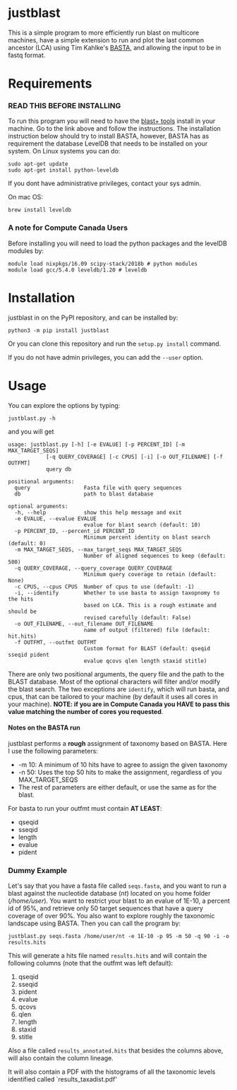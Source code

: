 # justblast
This is a simple program to more efficiently run blast on multicore 
machines, have a simple extension to run and plot the last common
ancestor (LCA) using Tim Kahlke's [BASTA](
https://github.com/timkahlke/BASTA), and allowing the input to be in 
fastq format.

# Requirements
### READ THIS BEFORE INSTALLING

To run this program you will need to have the [blast+ tools](
https://blast.ncbi.nlm.nih.gov/Blast.cgi?PAGE_TYPE=BlastDocs&DOC_TYPE=Download) 
install in your machine. Go to the link above and follow the 
instructions. The installation instruction below should try to install
BASTA, however, BASTA has as requirement the database LevelDB that 
needs to be installed on your system. On Linux systems you can do:
```
sudo apt-get update
sudo apt-get install python-leveldb
```
If you dont have administrative privileges, contact your sys admin.

On mac OS:

```
brew install leveldb
```

### A note for Compute Canada Users
Before installing you will need to load the python packages and the
levelDB modules by:
```
module load nixpkgs/16.09 scipy-stack/2018b # python modules
module load gcc/5.4.0 leveldb/1.20 # leveldb
```

# Installation
justblast in on the PyPI repository, and can be installed by:
```
python3 -m pip install justblast
```
Or you can clone this repository and run the `setup.py install` command.

If you do not have admin privileges, you can add the `--user` option.

# Usage
You can explore the options by typing:
```
justblast.py -h
```
and you will get

```
usage: justblast.py [-h] [-e EVALUE] [-p PERCENT_ID] [-m MAX_TARGET_SEQS]
            [-q QUERY_COVERAGE] [-c CPUS] [-i] [-o OUT_FILENAME] [-f OUTFMT]
            query db

positional arguments:
  query                 Fasta file with query sequences
  db                    path to blast database

optional arguments:
  -h, --help            show this help message and exit
  -e EVALUE, --evalue EVALUE
                        evalue for blast search (default: 10)
  -p PERCENT_ID, --percent_id PERCENT_ID
                        Minimum percent identity on blast search (default: 0)
  -m MAX_TARGET_SEQS, --max_target_seqs MAX_TARGET_SEQS
                        Number of aligned sequences to keep (default: 500)
  -q QUERY_COVERAGE, --query_coverage QUERY_COVERAGE
                        Minimum query coverage to retain (default: None)
  -c CPUS, --cpus CPUS  Number of cpus to use (default: -1)
  -i, --identify        Whether to use basta to assign taxopnomy to the hits
                        based on LCA. This is a rough estimate and should be
                        revised carefully (default: False)
  -o OUT_FILENAME, --out_filename OUT_FILENAME
                        name of output (filtered) file (default: hit.hits)
  -f OUTFMT, --outfmt OUTFMT
                        Custom format for BLAST (default: qseqid sseqid pident
                        evalue qcovs qlen length staxid stitle)
```
There are only two positional arguments, the query file and the path to
the BLAST database. Most of the optional characters will filter and/or 
modify the blast search. The two exceptions are `identify`, which will
run basta, and cpus, that can be tailored to your machine (by default it
uses all cores in your machine). **NOTE: if you are in Compute Canada 
you HAVE to pass this value matching the number of cores you requested**.

#### Notes on the BASTA run
justblast performs a **rough** assignment of taxonomy based on BASTA. Here I use
the following parameters:
* -m 10: A minimum of 10 hits have to agree to assign the given taxonomy
* -n 50: Uses the top 50 hits to make the assignment, regardless of you MAX_TARGET_SEQS
* The rest of parameters are either default, or use the same as for the blast.

For basta to run your outfmt must contain **AT LEAST**:
* qseqid
* sseqid
* length
* evalue
* pident


### Dummy Example
Let's say that you have a fasta file called `seqs.fasta`, and you want to
run a blast against the nucleotide database (*nt*) located on you home folder 
(*/home/user*). You want to restrict your blast to an evalue of 1E-10, a percent id 
of 95%, and retrieve only 50 target sequences that have a query coverage of over 90%.
You also want to explore roughly the taxonomic landscape using BASTA. Then you can 
call the program by:

```
justblast.py seqs.fasta /home/user/nt -e 1E-10 -p 95 -m 50 -q 90 -i -o results.hits
```

This will generate a hits file named `results.hits` and will contain the following
columns (note that the outfmt was left default):
1. qseqid 
2. sseqid
3. pident
4. evalue
5. qcovs
6. qlen
7. length
8. staxid
9. stitle

Also a file called `results_annotated.hits` that besides the columns above, will also
contain the column lineage.

It will also contain a PDF with the histograms of all the taxonomic levels identified
called `results_taxadist.pdf'



